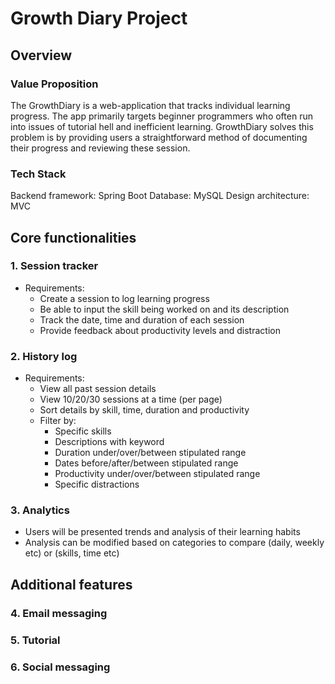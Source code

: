 # Growth Diary Project

## Overview

### Value Proposition
The GrowthDiary is a web-application that tracks individual learning progress. The app primarily targets beginner programmers who often run into issues of tutorial hell and inefficient learning. GrowthDiary solves this problem is by providing users a straightforward method of documenting their progress and reviewing these session.

### Tech Stack
Backend framework: Spring Boot
Database: MySQL
Design architecture: MVC 

## Core functionalities

### 1. Session tracker
- Requirements:
  - Create a session to log learning progress
  - Be able to input the skill being worked on and its description
  - Track the date, time and duration of each session
  - Provide feedback about productivity levels and distraction

### 2. History log
- Requirements:
  - View all past session details
  - View 10/20/30 sessions at a time (per page)
  - Sort details by skill, time, duration and productivity
  - Filter by:
    - Specific skills
    - Descriptions with keyword
    - Duration under/over/between stipulated range
    - Dates before/after/between stipulated range
    - Productivity under/over/between stipulated range
    - Specific distractions

### 3. Analytics
- Users will be presented trends and analysis of their learning habits
- Analysis can be modified based on categories to compare (daily, weekly etc) or (skills, time etc)

## Additional features
### 4. Email messaging 

### 5. Tutorial

### 6. Social messaging
